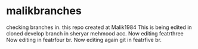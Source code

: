 # malikbranches
checking branches in. this repo created at Malik1984 
This is being edited in cloned develop branch in sheryar mehmood acc.
Now editing featrthree
Now editing in featrfour br.
Now editing again git in featrfive br.
